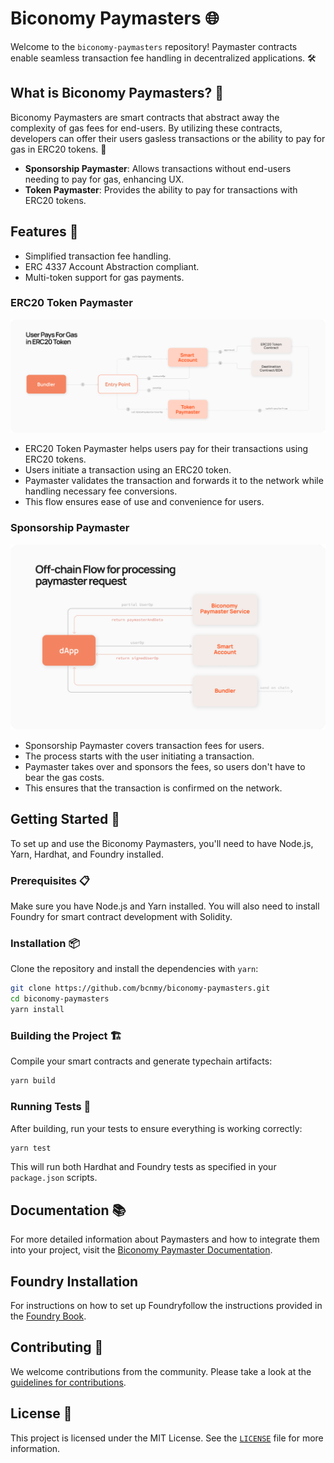 # Biconomy Paymasters 🌐

Welcome to the `biconomy-paymasters` repository! Paymaster contracts enable seamless transaction fee handling in decentralized applications. 🛠️

## What is Biconomy Paymasters? 🤔

Biconomy Paymasters are smart contracts that abstract away the complexity of gas fees for end-users. By utilizing these contracts, developers can offer their users gasless transactions or the ability to pay for gas in ERC20 tokens. 🚀

- **Sponsorship Paymaster**: Allows transactions without end-users needing to pay for gas, enhancing UX.
- **Token Paymaster**: Provides the ability to pay for transactions with ERC20 tokens.

## Features 🌟

- Simplified transaction fee handling.
- ERC 4337 Account Abstraction compliant.
- Multi-token support for gas payments.

### ERC20 Token Paymaster 

![ERC20 Token Paymaster](./assets/readme/erc20-token-gas-payment-flow.png)

- ERC20 Token Paymaster helps users pay for their transactions using ERC20 tokens.
- Users initiate a transaction using an ERC20 token.
- Paymaster validates the transaction and forwards it to the network while handling necessary fee conversions. 
- This flow ensures ease of use and convenience for users.

### Sponsorship Paymaster 

![Sponsorship Paymaster](./assets/readme/paymaster-off-chain-request-processing-flow.png)

- Sponsorship Paymaster covers transaction fees for users.
- The process starts with the user initiating a transaction.
- Paymaster takes over and sponsors the fees, so users don't have to bear the gas costs.
- This ensures that the transaction is confirmed on the network.

## Getting Started 🏁

To set up and use the Biconomy Paymasters, you'll need to have Node.js, Yarn, Hardhat, and Foundry installed. 

### Prerequisites 📋 
Make sure you have Node.js and Yarn installed. You will also need to install Foundry for smart contract development with Solidity.

### Installation 📦
Clone the repository and install the dependencies with `yarn`:

```bash
git clone https://github.com/bcnmy/biconomy-paymasters.git
cd biconomy-paymasters
yarn install
```

### Building the Project 🏗️

Compile your smart contracts and generate typechain artifacts:
```bash
yarn build
```

### Running Tests 🧪

After building, run your tests to ensure everything is working correctly:

```bash
yarn test
```
This will run both Hardhat and Foundry tests as specified in your `package.json` scripts.

## Documentation 📚

For more detailed information about Paymasters and how to integrate them into your project, visit the [Biconomy Paymaster Documentation](https://docs.biconomy.io/category/paymaster).

## Foundry Installation

For instructions on how to set up Foundryfollow the instructions provided in the [Foundry Book](https://book.getfoundry.sh/getting-started/installation.html).

## Contributing 🤝
We welcome contributions from the community. Please take a look at the [guidelines for contributions](./CONTRIBUTING.md).

## License 📜
This project is licensed under the MIT License. See the [`LICENSE`](./LICENSE.md) file for more information.
